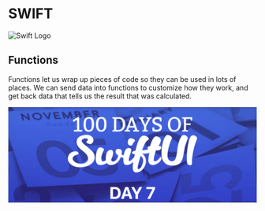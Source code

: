 # SWIFT

![Swift Logo](https://cdn-icons-png.flaticon.com/256/919/919833.png)

## Functions

Functions let us wrap up pieces of code so they can be used in lots of places. We can send data into functions to customize how they work, and get back data that tells us the result that was calculated.

![Page 1](day07.png)
